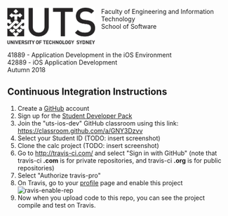 <img src="UTS-Logo.png" alt="University of Technology Sydney" width="200" style="float: left; padding: 0 1em 1em 0;"/><p>Faculty of Engineering and Information Technology<br/>School of Software</p>

<p style="clear:left">41889 - Application Development in the iOS Environment<br/>42889 - iOS Application Development<br/>Autumn 2018</p>

## Continuous Integration Instructions

1. Create a [GitHub](https://github.com/) account
2. Sign up for the [Student Developer Pack](https://education.github.com/pack)
3. Join the "uts-ios-dev" GitHub classroom using this link:
   https://classroom.github.com/a/GNY3Dzvv
4. Select your Student ID (TODO: insert screenshot)
5. Clone the calc project (TODO: insert screenshot)
6. Go to http://travis-ci.com/ and select "Sign in with GitHub" (note that travis-ci **.com** is for private repositories, and travis-ci **.org** is for public repositories)
7. Select "Authorize travis-pro"
8. On Travis, go to your [profile](https://travis-ci.com/profile) page and enable this project
   ![ravis-enable-rep](/Users/jjclark/Desktop/calc/docs/travis-enable-repo.png)
9. Now when you upload code to this repo, you can see the project compile and test on Travis.
